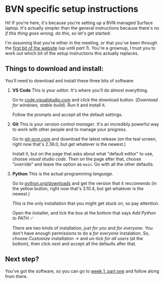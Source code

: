 # BVN specific setup instructions

Hi! If you're here, it's because you're setting up a BVN managed Surface laptop. It's actually simpler than the general instructions because there's no _if this thing goes wrong, do this_, so let's get started:

I'm assuming that you're either in the meeting, or that you've been through the [first bit of the website](https://design-computing.github.io/md/week1) (up until _part 1_). You're a grownup, I trust you to work out which bit of the setup instructions this actually replaces.

## Things to download and install:

You'll need to download and install these three bits of software:

1. **VS Code** This is your _editor_. It's where you'll do almost everything.

    Go to [code.visualstudio.com](https://code.visualstudio.com/) and click the download button. (_Download for windows, stable build_). Run it and install it.

    Follow the prompts and accept all the default settings.

1. **Git** This is your _version control manager_. It's an incredibly powerful way to work with other people and to manage your progress.

   Go to [git-scm.com](https://git-scm.com/) and download the latest release (on the teal screen, right now that's 2.36.0, but get whatever is the newest.)

   Install it, but on the page that asks about what "default editor" to use, choose _visual studio code_. Then on the page after that, choose "override" and leave the option as `main`. Go with all the other defaults.

1. **Python** This is the actual programming _language_.

    Go to [python.org/downloads](https://www.python.org/downloads/) and get the version that it reccomends (in the yellow button, right now that's 3.10.4, but get whatever is the newest.)

    This is the only installation that you might get stuck on, so pay attention.

    Open the installer, and tick the box at the bottom that says _Add Python to PATH_ ✅

    There are two kinds of installation, _just for you_ and _for everyone_. You don't have enough permissions to do a _for everyone_ instalation. So, choose _Customize installation ->_ and un-tick _for all users_ (at the bottom), then click _next_ and accept all the defaults after that.

## Next step?

You've got the software, so you can go to [week 1, part one](https://design-computing.github.io/md/week1#part-1) and follow along from there.



